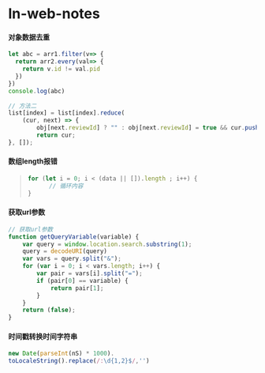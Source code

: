 # ln-web-notes

#### 对象数据去重

```javascript
let abc = arr1.filter(v=> {
  return arr2.every(val=> {
    return v.id != val.pid
  })
})
console.log(abc)
  
// 方法二
list[index] = list[index].reduce(
	(cur, next) => {
		obj[next.reviewId] ? "" : obj[next.reviewId] = true && cur.push(next);
		return cur;
}, []);
```

#### 数组length报错

> ```javascript
> for (let i = 0; i < (data || []).length ; i++) {
>       // 循环内容
> }
> ```

#### 获取url参数

```javascript
// 获取url参数
function getQueryVariable(variable) {
    var query = window.location.search.substring(1);
    query = decodeURI(query)
    var vars = query.split("&");
    for (var i = 0; i < vars.length; i++) {
        var pair = vars[i].split("=");
        if (pair[0] == variable) {
            return pair[1];
        }
    }
    return (false);
}
```

#### 时间戳转换时间字符串

```javascript
new Date(parseInt(nS) * 1000).
toLocaleString().replace(/:\d{1,2}$/,'')
```
